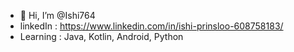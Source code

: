 - 👋 Hi, I’m @Ishi764
- linkedIn : https://www.linkedin.com/in/ishi-prinsloo-608758183/
- Learning : Java, Kotlin, Android, Python
